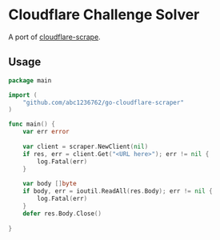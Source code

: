Cloudflare Challenge Solver
===========================

A port of [cloudflare-scrape](https://github.com/Anorov/cloudflare-scrape).

Usage
-----

```go
package main

import (
    "github.com/abc1236762/go-cloudflare-scraper"
)

func main() {
	var err error
	
	var client = scraper.NewClient(nil)
	if res, err = client.Get("<URL here>"); err != nil {
		log.Fatal(err)
	}
	
	var body []byte
	if body, err = ioutil.ReadAll(res.Body); err != nil {
		log.Fatal(err)
	}
	defer res.Body.Close()
	
}
```
